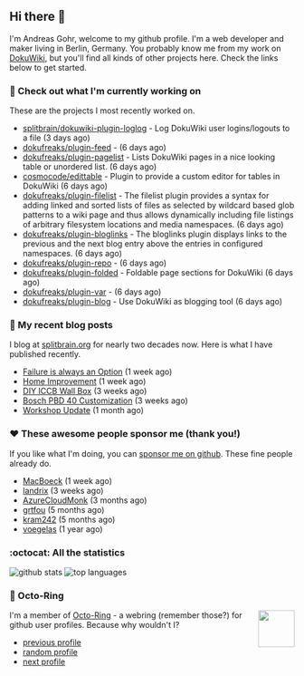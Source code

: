 ## Hi there :wave:

I'm Andreas Gohr, welcome to my github profile. I'm a web developer and maker living in Berlin, Germany. You probably know me from my work on [DokuWiki](https://github.com/splitbrain/dokuwiki), but you'll find all kinds of other projects here. Check the links below to get started.

### :hammer: Check out what I'm currently working on

These are the projects I most recently worked on.


- [splitbrain/dokuwiki-plugin-loglog](https://github.com/splitbrain/dokuwiki-plugin-loglog) - Log DokuWiki user logins/logouts to a file (3 days ago)
- [dokufreaks/plugin-feed](https://github.com/dokufreaks/plugin-feed) -  (6 days ago)
- [dokufreaks/plugin-pagelist](https://github.com/dokufreaks/plugin-pagelist) - Lists DokuWiki pages in a nice looking table or unordered list. (6 days ago)
- [cosmocode/edittable](https://github.com/cosmocode/edittable) - Plugin to provide a custom editor for tables in DokuWiki (6 days ago)
- [dokufreaks/plugin-filelist](https://github.com/dokufreaks/plugin-filelist) - The filelist plugin provides a syntax for adding linked and sorted lists of files as selected by wildcard based glob patterns to a wiki page and thus allows dynamically including file listings of arbitrary filesystem locations and media namespaces. (6 days ago)
- [dokufreaks/plugin-bloglinks](https://github.com/dokufreaks/plugin-bloglinks) - The bloglinks plugin displays links to the previous and the next blog entry above the entries in configured namespaces. (6 days ago)
- [dokufreaks/plugin-repo](https://github.com/dokufreaks/plugin-repo) -  (6 days ago)
- [dokufreaks/plugin-folded](https://github.com/dokufreaks/plugin-folded) - Foldable page sections for DokuWiki (6 days ago)
- [dokufreaks/plugin-var](https://github.com/dokufreaks/plugin-var) -  (6 days ago)
- [dokufreaks/plugin-blog](https://github.com/dokufreaks/plugin-blog) - Use DokuWiki as blogging tool (6 days ago)

### :scroll: My recent blog posts

I blog at [splitbrain.org](https://www.splitbrain.org) for nearly two decades now. Here is what I have published recently.


- [Failure is always an Option](https://www.splitbrain.org/blog/2020-11/07-failure_is_always_an_option) (1 week ago)
- [Home Improvement](https://www.splitbrain.org/blog/2020-11/06-home_improvement) (1 week ago)
- [DIY ICCB Wall Box](https://www.splitbrain.org/blog/2020-10/24-diy_iccb_wall_box) (3 weeks ago)
- [Bosch PBD 40 Customization](https://www.splitbrain.org/blog/2020-10/22-pbd_40_customization) (3 weeks ago)
- [Workshop Update](https://www.splitbrain.org/blog/2020-10/06-workshop_update) (1 month ago)

### :hearts:️ These awesome people sponsor me (thank you!)

If you like what I'm doing, you can [sponsor me on github](https://github.com/sponsors/splitbrain). These fine people already do.


- [MacBoeck](https://github.com/MacBoeck) (1 week ago)
- [landrix](https://github.com/landrix) (3 weeks ago)
- [AzureCloudMonk](https://github.com/AzureCloudMonk) (3 months ago)
- [grtfou](https://github.com/grtfou) (5 months ago)
- [kram242](https://github.com/kram242) (5 months ago)
- [voegelas](https://github.com/voegelas) (1 year ago)

### :octocat: All the statistics

 ![github stats](https://github-readme-stats.vercel.app/api?username=splitbrain&show_icons=true&hide_title=true)
![top languages](https://github-readme-stats.vercel.app/api/top-langs/?username=splitbrain&layout=compact)


### :octopus: Octo-Ring

<img width="64" height="65" src="https://octo-ring.com/static/img/octo.png" align="right" alt="">

I'm a member of [Octo-Ring](https://octo-ring.com/) - a webring (remember those?) for github user profiles. Because why wouldn't I? 

* [previous profile](https://octo-ring.com/p/splitbrain/prev)
* [random profile](https://octo-ring.com/p/splitbrain/random)
* [next profile](https://octo-ring.com/p/splitbrain/next)

